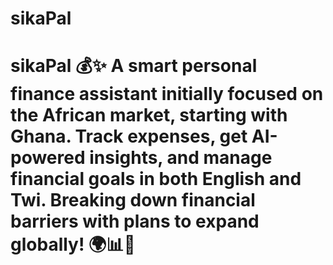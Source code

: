 # sikaPal
# sikaPal 💰✨  A smart personal finance assistant initially focused on the African market, starting with Ghana. Track expenses, get AI-powered insights, and manage financial goals in both English and Twi. Breaking down financial barriers with plans to expand globally! 🌍📊🚀
